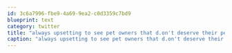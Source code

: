 ```yaml
---
id: 3c6a7996-fbe9-4a69-9ea2-c0d3359c7bd9
blueprint: text
category: twitter
title: "always upsetting to see pet owners that d.on't deserve their pets"
caption: "always upsetting to see pet owners that d.on't deserve their pets"
---
```

